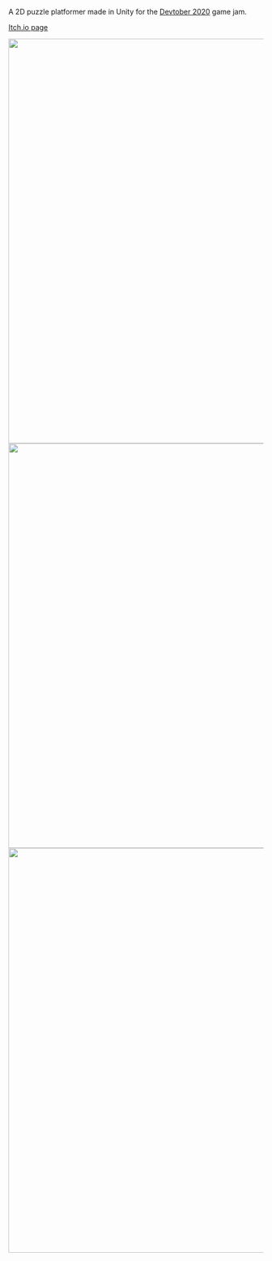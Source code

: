 A 2D puzzle platformer made in Unity for the [Devtober 2020](https://itch.io/jam/devtober-2020)
 game jam.
 
 [Itch.io page](https://cortvlkn.itch.io/onebit)
 

<img src="https://user-images.githubusercontent.com/82780938/117836507-f7e91780-b278-11eb-8cf7-94fbb758ea7d.gif" width="800" height="auto">
 
<img src="https://img.itch.zone/aW1hZ2UvODAyNzQ5LzQ0OTY1MDAucG5n/original/u3hosN.png" width="800" height="auto">

<img src="https://img.itch.zone/aW1hZ2UvODAyNzQ5LzQ0OTY1MjcucG5n/original/EhpEbs.png" width="800" height="auto">

